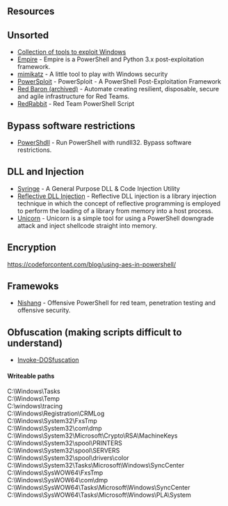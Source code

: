## Resources

## Unsorted
- [Collection of tools to exploit Windows](https://github.com/Hack-with-Github/Windows)
- [Empire](https://github.com/BC-SECURITY/Empire) - Empire is a PowerShell and Python 3.x post-exploitation framework.
- [mimikatz](https://github.com/gentilkiwi/mimikatz) - A little tool to play with Windows security 
- [PowerSploit](https://github.com/byt3bl33d3r/PowerSploit) - PowerSploit - A PowerShell Post-Exploitation Framework 
- [Red Baron (archived)](https://github.com/byt3bl33d3r/Red-Baron) - Automate creating resilient, disposable, secure and agile infrastructure for Red Teams.
- [RedRabbit](https://github.com/securethelogs/RedRabbit) - Red Team PowerShell Script 

## Bypass software restrictions
- [PowerShdll](https://github.com/p3nt4/PowerShdll) - Run PowerShell with rundll32. Bypass software restrictions. 

## DLL and Injection
- [Syringe](https://github.com/rsmusllp/syringe) - A General Purpose DLL & Code Injection Utility
- [Reflective DLL Injection](https://github.com/rsmusllp/ReflectiveDLLInjection) - Reflective DLL injection is a library injection technique in which the concept of reflective programming is employed to perform the loading of a library from memory into a host process.
- [Unicorn](https://github.com/trustedsec/unicorn) - Unicorn is a simple tool for using a PowerShell downgrade attack and inject shellcode straight into memory.

## Encryption
https://codeforcontent.com/blog/using-aes-in-powershell/

## Framewoks
- [Nishang](https://github.com/samratashok/nishang) - Offensive PowerShell for red team, penetration testing and offensive security. 

## Obfuscation (making scripts difficult to understand)
- [Invoke-DOSfuscation](https://github.com/danielbohannon/Invoke-DOSfuscation)



#### Writeable paths<br >
C:\Windows\Tasks  
C:\Windows\Temp  
C:\windows\tracing  
C:\Windows\Registration\CRMLog  
C:\Windows\System32\FxsTmp  
C:\Windows\System32\com\dmp  
C:\Windows\System32\Microsoft\Crypto\RSA\MachineKeys  
C:\Windows\System32\spool\PRINTERS  
C:\Windows\System32\spool\SERVERS  
C:\Windows\System32\spool\drivers\color  
C:\Windows\System32\Tasks\Microsoft\Windows\SyncCenter  
C:\Windows\SysWOW64\FxsTmp  
C:\Windows\SysWOW64\com\dmp  
C:\Windows\SysWOW64\Tasks\Microsoft\Windows\SyncCenter  
C:\Windows\SysWOW64\Tasks\Microsoft\Windows\PLA\System  
